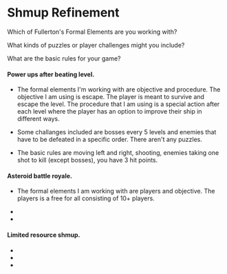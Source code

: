 # Shmup Refinement

Which of Fullerton's Formal Elements are you working with?

What kinds of puzzles or player challenges might you include?

What are the basic rules for your game?

#### Power ups after beating level.

- The formal elements I'm working with are objective and procedure. The objective I am using is escape. The player is meant to survive and escape the level. The procedure that I am using is a special action after each level where the player has an option to improve their ship in different ways. 

- Some challanges included are bosses every 5 levels and enemies that have to be defeated in a specific order. There aren't any puzzles.

- The basic rules are moving left and right, shooting, enemies taking one shot to kill (except bosses), you have 3 hit points.

#### Asteroid battle royale.

- The formal elements I am working with are players and objective. The players is a free for all consisting of 10+ players. 

-

-

#### Limited resource shmup.

-

-

-


